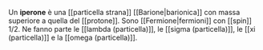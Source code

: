 Un **iperone** è una [[particella strana]] [[Barione|barionica]] con massa superiore a quella del [[protone]]. Sono [[Fermione|fermioni]] con [[spin]] 1/2. Ne fanno parte le [[lambda (particella)]], le [[sigma (particella)]], le [[xi (particella)]] e la [[omega (particella)]].
